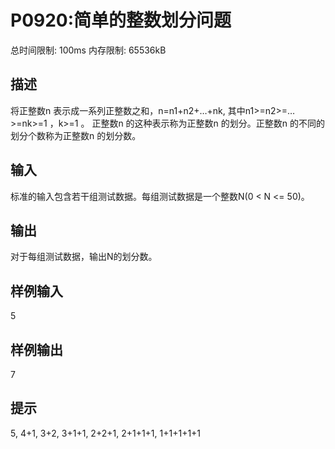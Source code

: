 # P0920:简单的整数划分问题

总时间限制: 100ms 内存限制: 65536kB
## 描述
将正整数n 表示成一系列正整数之和，n=n1+n2+…+nk, 其中n1>=n2>=…>=nk>=1 ，k>=1 。
正整数n 的这种表示称为正整数n 的划分。正整数n 的不同的划分个数称为正整数n 的划分数。

## 输入
标准的输入包含若干组测试数据。每组测试数据是一个整数N(0 < N <= 50)。
## 输出
对于每组测试数据，输出N的划分数。
## 样例输入
5
## 样例输出
7
## 提示
5, 4+1, 3+2, 3+1+1, 2+2+1, 2+1+1+1, 1+1+1+1+1